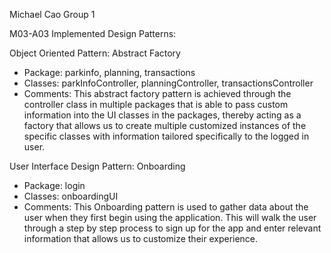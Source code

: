 Michael Cao
Group 1

M03-A03 Implemented Design Patterns:

Object Oriented Pattern: Abstract Factory
- Package: parkinfo, planning, transactions
- Classes: parkInfoController, planningController, transactionsController
- Comments: This abstract factory pattern is achieved through the controller
class in multiple packages that is able to pass custom information into the UI
classes in the packages, thereby acting as a factory that allows us to create
multiple customized instances of the specific classes with information tailored
specifically to the logged in user.

User Interface Design Pattern: Onboarding
- Package: login
- Classes: onboardingUI
- Comments: This Onboarding pattern is used to gather data about the user 
when they first begin using the application. This will walk the user through
a step by step process to sign up for the app and enter relevant information
that allows us to customize their experience.